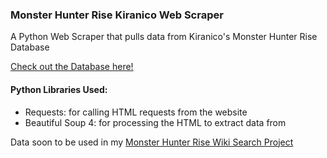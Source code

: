 <h3>Monster Hunter Rise Kiranico Web Scraper</h3>
<p>A Python Web Scraper that pulls data from Kiranico's Monster Hunter Rise Database</p>
<a href="https://mhrise.kiranico.com/">Check out the Database here!</a>
<h4>Python Libraries Used:</h4>
<ul>
  <li>Requests: for calling HTML requests from the website</li>
  <li>Beautiful Soup 4: for processing the HTML to extract data from</li>
</ul>

<p>Data soon to be used in my <a href="https://github.com/yuivan0352/mhrise-wiki-search">Monster Hunter Rise Wiki Search Project</a></p>
